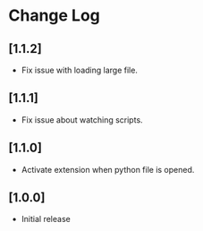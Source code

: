 # Change Log

## [1.1.2]

- Fix issue with loading large file.

## [1.1.1]

- Fix issue about watching scripts.

## [1.1.0]

- Activate extension when python file is opened.

## [1.0.0]

- Initial release

